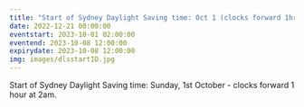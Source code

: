 ```yaml
---
title: "Start of Sydney Daylight Saving time: Oct 1 (clocks forward 1hr)"
date: 2022-12-21 00:00:00
eventstart: 2023-10-01 02:00:00
eventend: 2023-10-08 12:00:00
expirydate: 2023-10-08 12:00:00
img: images/dlsstartID.jpg
---
```


Start of Sydney Daylight Saving time: Sunday, 1st October - clocks forward 1 hour at 2am.